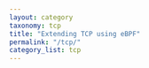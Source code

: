 ```yaml
---
layout: category
taxonomy: tcp
title: "Extending TCP using eBPF"
permalink: "/tcp/"
category_list: tcp
---
```


